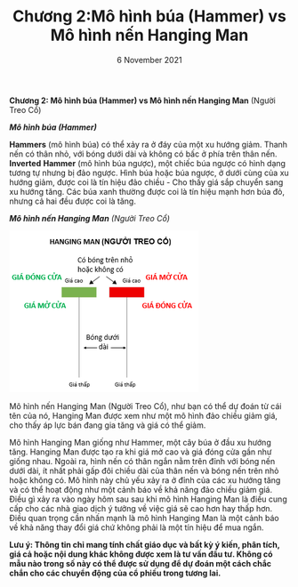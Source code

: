 ﻿---
title: Chương 2:Mô hình búa (Hammer) vs Mô hình nến Hanging Man
date: 6 November 2021
description: I am a description of a great article
img: /images/article/Chapter_2_Hammer_vs_Hanging_man/2_vn.png
alt: Chương 2:Mô hình búa (Hammer) vs Mô hình nến Hanging Man
tags: 
  - Hashtag 1
  - Hashtag 2
  - Hashtag 3
  - Hashtag 4
  - Hashtag 5
  - Hashtag 6
---

**Chương 2: Mô hình búa (Hammer) vs Mô hình nến Hanging Man** (Người Treo Cổ)

**_Mô hình búa (Hammer)_**

**Hammers** (mô hình búa) có thể xảy ra ở đáy của một xu hướng giảm. Thanh nến có thân nhỏ, với bóng dưới dài và không có bấc ở phía trên thân nến. **Inverted** **Hammer** (mô hình búa ngược), một chiếc búa ngược có hình dạng tương tự nhưng bị đảo ngược. Hình búa hoặc búa ngược, ở dưới cùng của xu hướng giảm, được coi là tín hiệu đảo chiều - Cho thấy giá sắp chuyển sang xu hướng tăng. Các búa xanh thường được coi là tín hiệu mạnh hơn búa đỏ, nhưng cả hai đều được coi là tăng.

**_Mô hình nến Hanging Man_** _(Người Treo Cổ)_

![](/images/article/Chapter_2_Hammer_vs_Hanging_man/1_vn.png)

Mô hình nến Hanging Man (Người Treo Cổ), như bạn có thể dự đoán từ cái tên của nó, Hanging Man được xem như một mô hình đảo chiều giảm giá, cho thấy áp lực bán đang gia tăng và giá có thể giảm.

Mô hình Hanging Man giống như Hammer, một cây búa ở đầu xu hướng tăng. Hanging Man được tạo ra khi giá mở cao và giá đóng cửa gần như giống nhau. Ngoài ra, hình nến có thân ngắn nằm trên đỉnh với bóng nến dưới dài, ít nhất phải gấp đôi chiều dài của thân nến và bóng nến trên nhỏ hoặc không có. Mô hình này chủ yếu xảy ra ở đỉnh của các xu hướng tăng và có thể hoạt động như một cảnh báo về khả năng đảo chiều giảm giá. Điều gì xảy ra vào ngày hôm sau sau khi mô hình Hanging Man là điều cung cấp cho các nhà giao dịch ý tưởng về việc giá sẽ cao hơn hay thấp hơn. Điều quan trọng cần nhấn mạnh là mô hình Hanging Man là một cảnh báo về khả năng thay đổi giá chứ không phải là một tín hiệu để mua ngắn.

**Lưu ý: Thông tin chỉ mang tính chất giáo dục và bất kỳ ý kiến, phân tích, giá cả hoặc nội dung khác không được xem là tư vấn đầu tư. Không có mẫu nào trong số này có thể được sử dụng để dự đoán một cách chắc chắn cho các chuyển động của cổ phiếu trong tương lai.**